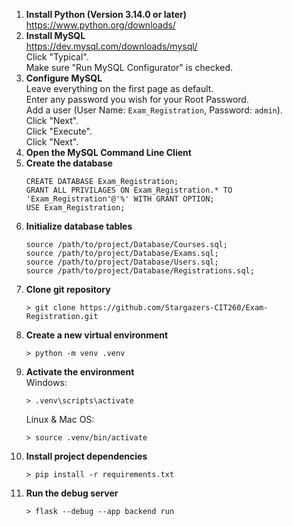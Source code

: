 1. **Install Python (Version 3.14.0 or later)**<br>
   <https://www.python.org/downloads/>
2. **Install MySQL**<br>
   <https://dev.mysql.com/downloads/mysql/><br>
   Click "Typical".<br>
   Make sure "Run MySQL Configurator" is checked.<br>
3. **Configure MySQL**<br>
   Leave everything on the first page as default.<br>
   Enter any password you wish for your Root Password.<br>
   Add a user (User Name: `Exam_Registration`, Password: `admin`).<br>
   Click "Next".<br>
   Click "Execute".<br>
   Click "Next".<br>
4. **Open the MySQL Command Line Client**
5. **Create the database**
   ```
   CREATE DATABASE Exam_Registration;
   GRANT ALL PRIVILAGES ON Exam_Registration.* TO 'Exam_Registration'@'%' WITH GRANT OPTION;
   USE Exam_Registration;
   ```
6. **Initialize database tables**
   ```
   source /path/to/project/Database/Courses.sql;
   source /path/to/project/Database/Exams.sql;
   source /path/to/project/Database/Users.sql;
   source /path/to/project/Database/Registrations.sql;
   ```
7. **Clone git repository**
   ```
   > git clone https://github.com/Stargazers-CIT260/Exam-Registration.git
   ```
8. **Create a new virtual environment**
   ```
   > python -m venv .venv
   ```
9. **Activate the environment**<br>
   Windows:
   ```
   > .venv\scripts\activate
   ```
   Linux & Mac OS:
   ```
   > source .venv/bin/activate
   ```
10. **Install project dependencies**
    ```
    > pip install -r requirements.txt
    ```
11. **Run the debug server**
    ```
    > flask --debug --app backend run
    ```
